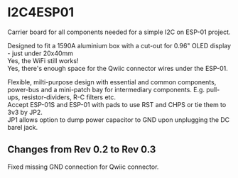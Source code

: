 # I2C4ESP01
Carrier board for all components needed for a simple I2C on ESP-01 project.  

Designed to fit a 1590A aluminium box with a cut-out for 0.96" OLED display - just under 20x40mm  
Yes, the WiFi still works!  
Yes, there's enough space for the Qwiic connector wires under the ESP-01.  

Flexible, milti-purpose design with essential and common components, power-bus and a mini-patch bay for intermediary components. 
E.g. pull-ups, resistor-dividers, R-C filters etc.  
Accept ESP-01S and ESP-01 with pads to use RST and CHPS or tie them to 3v3 by JP2.  
JP1 allows option to dump power capacitor to GND upon unplugging the DC barel jack.  

## Changes from Rev 0.2 to Rev 0.3
Fixed missing GND connection for Qwiic connector.
